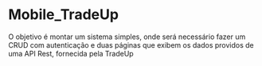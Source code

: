 # Mobile_TradeUp
O objetivo é montar um sistema simples, onde será necessário fazer um CRUD com autenticação e duas páginas que exibem os dados providos de uma API Rest, fornecida pela TradeUp
